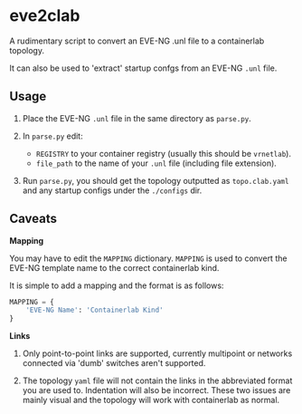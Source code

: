 # eve2clab

A rudimentary script to convert an EVE-NG .unl file to a containerlab topology. 

It can also be used to 'extract' startup confgs from an EVE-NG `.unl` file.

## Usage

1. Place the EVE-NG `.unl` file in the same directory as `parse.py`.
1. In `parse.py` edit:
    - `REGISTRY` to your container registry (usually this should be `vrnetlab`).
    - `file_path` to the name of your `.unl` file (including file extension).

1. Run `parse.py`, you should get the topology outputted as `topo.clab.yaml` and any startup configs under the `./configs` dir.

## Caveats

**Mapping**

You may have to edit the `MAPPING` dictionary. `MAPPING` is used to convert the EVE-NG template name to the correct containerlab kind. 

It is simple to add a mapping and the format is as follows:

```py
MAPPING = {
    'EVE-NG Name': 'Containerlab Kind'
}
 ```

**Links**

1. Only point-to-point links are supported, currently multipoint or networks connected via 'dumb' switches aren't supported.

1. The topology `yaml` file will not contain the links in the abbreviated format you are used to. Indentation will also be incorrect. These two issues are mainly visual and the topology will work with containerlab as normal.